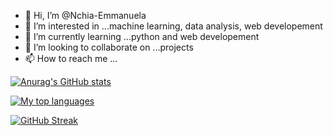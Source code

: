 - 👋 Hi, I’m @Nchia-Emmanuela
- 👀 I’m interested in ...machine learning, data analysis, web developement
- 🌱 I’m currently learning ...python and web developement
- 💞️ I’m looking to collaborate on ...projects
- 📫 How to reach me ...

[![Anurag's GitHub stats](https://github-readme-stats.vercel.app/api?Nchia-Emmanuela)](https://github.com/anuraghazra/github-readme-stats)

[![My top languages](https://github-readme-stats.vercel.app/api/top-langs/?username=Nchia-Emmanuela&layout=compact&hide=html,css&theme=dark)](https://github.com/Nchia-Emmanuela/github-readme-stats)

[![GitHub Streak](https://github-readme-streak-stats.herokuapp.com?user=Nchia-Emmanuela&theme=gotham)](https://git.io/streak-stats)

<!---
Nchia-Emmanuela/Nchia-Emmanuela is a ✨ special ✨ repository because its `README.md` (this file) appears on your GitHub profile.
You can click the Preview link to take a look at your changes.
--->
